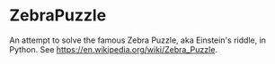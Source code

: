 # ZebraPuzzle
An attempt to solve the famous Zebra Puzzle, aka Einstein's riddle, in Python. 
See https://en.wikipedia.org/wiki/Zebra_Puzzle.

